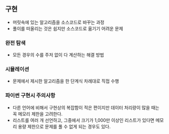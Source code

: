 ## 구현
- 머릿속에 있는 알고리즘을 소스코드로 바꾸는 과정
- 풀이를 떠올리는 것은 쉽지만 소스코드로 옮기기 어려운 문제

### 완전 탐색
- 모든 경우의 수를 주저 없이 다 계산하는 해결 방법

### 시뮬레이션
- 문제에서 제시한 알고리즘을 한 단계식 차례대로 직접 수행

### 파이썬 구현시 주의사항
- 다른 언어에 비해서 구현상의 복잡함이 적은 편이지만 데이터 처리량이 많을 때는 꼭 메모리 제한을 고려한다.
- 리스트를 여러 개 선언하고, 그중에서 크기가 1,000만 이상인 리스트가 있다면 메모리 용량 제한으로 문제를 풀 수 없게 되는 경우도 있다.